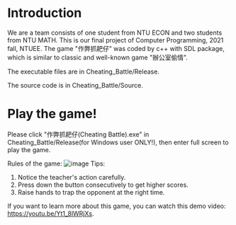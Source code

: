# Introduction
We are a team consists of one student from NTU ECON and two students from NTU MATH. This is our final project of Computer Programming, 2021 fall, NTUEE.
The game "作弊抓耙仔" was coded by c++ with SDL package, which is similar to classic and well-known game "辦公室偷情". 

The executable files are in Cheating_Battle/Release.

The source code is in Cheating_Battle/Source.


# Play the game!
Please click "作弊抓耙仔(Cheating Battle).exe" in Cheating_Battle/Release(for Windows user ONLY!), then enter full screen to play the game.

Rules of the game:
![image](https://github.com/chiawen0104/Cheating_Battle/blob/main/Cheating_Battle/Source/Picture/rule.png)
Tips: 
1. Notice the teacher's action carefully.
2. Press down the button consecutively to get higher scores.
3. Raise hands to trap the opponent at the right time.


If you want to learn more about this game, you can watch this demo video:
https://youtu.be/Yt1_8lWRjXs.
